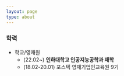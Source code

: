```yaml
---
layout: page
type: about
---
```


### 학력

- 학교/영재원
    - (22.02~) **인하대학교 인공지능공학과 재학**
    - (18.02-20.01) 포스텍 영재기업인교육원 9기